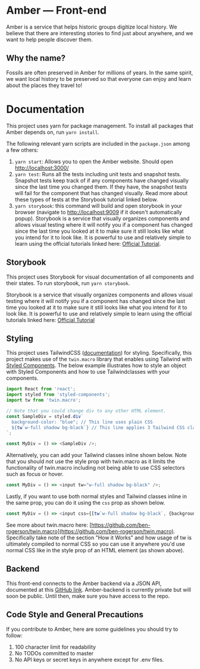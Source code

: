 # Amber — Front-end
Amber is a service that helps historic groups digitize local history. We believe that there are
interesting stories to find just about anywhere, and we want to help people discover them. 

## Why the name?
Fossils are often preserved in Amber for millions of years. In the same spirit, we want local
history to be preserved so that everyone can enjoy and learn about the places they travel to!

# Documentation
This project uses yarn for package management. To install all packages that Amber depends on, run
`yarn install`. 

The following relevant yarn scripts are included in the `package.json` among a few others:
1. `yarn start`: Allows you to open the Amber website. Should open
   [http://localhost:3000/](http://localhost:3000/) 
2. `yarn test`: Runs all the tests including unit tests and snapshot tests. Snapshot tests keep
   track of if any components have changed visually since the last time you changed them. If they
   have, the snapshot tests will fail for the component that has changed visually. Read more about
   these types of tests at the Storybook tutorial linked below.
3. `yarn storybook`: this command will build and open storybook in your  browser (navigate to
   [http://localhost:9009](http://localhost:9009) if it doesn't automatically popup). Storybook is
   a service that visually organizes components and allows visual testing where it will notify you
   if a component has changed since the last time you looked at it to make sure it still looks like
   what you intend for it to look like. It is powerful to use and relatively simple to learn using
   the official tutorials linked here: [Official
   Tutorial](https://www.learnstorybook.com/intro-to-storybook).

## Storybook
This project uses Storybook for visual documentation of all components and their states. To run
storybook, run `yarn storybook`. 

Storybook is a service that visually organizes components and allows visual testing where it will
notify you if a component has changed since the last time you looked at it to make sure it still
looks like what you intend for it to look like. It is powerful to use and relatively simple to learn
using the official tutorials linked here: [Official
Tutorial](https://www.learnstorybook.com/intro-to-storybook)

## Styling
This project uses TailwindCSS ([documentation](https://tailwindcss.com/docs/)) for styling. 
Specifically, this project makes use of the `twin.macro` library that enables using Tailwind with
[Styled Components](https://styled-components.com/). The below example illustrates how to style an
object with Styled Components and how to use Tailwindclasses with your components.

```javascript
import React from 'react';
import styled from 'styled-components';
import tw from 'twin.macro';

// Note that you could change div to any other HTML element.
const SampleDiv = styled.div`
  background-color: "blue"; // This line uses plain CSS
  ${tw`w-full shadow bg-black`} // This line applies 3 Tailwind CSS classes to our SampleDiv
`;

const MyDiv = () => <SampleDiv />;
```

Alternatively, you can add your Tailwind classes inline shown below. Note that you should *not* use
the style prop with twin.macro as it limits the functionality of twin.macro including not being able
to use CSS selectors such as focus or hover.

```javascript
const MyDiv = () => <input tw="w-full shadow bg-black" />;
```

Lastly, if you want to use both normal styles and Tailwind classes inline in the same prop, you can
do it using the `css` prop as shown below. 

```javascript
const MyDiv = () => <input css={[tw`w-full shadow bg-black`, {background-color: "blue"}]} />;
```

See more about twin.macro here:
[https://github.com/ben-rogerson/twin.macro](https://github.com/ben-rogerson/twin.macro).
Specifically take note of the section "How it Works" and how usage of tw is ultimately compiled
to normal CSS so you can use it anywhere you'd use normal CSS like in the style prop of an HTML
element (as shown above). 

## Backend
This front-end connects to the Amber backend via a JSON API, documented at this [GitHub
link](https://github.com/garrrettt/Amber-backend/). Amber-backend is currently private but will soon
be public. Until then, make sure you have access to the repo.

## Code Style and General Precautions
If you contribute to Amber, here are some guidelines you should try to follow:
1. 100 character limit for readability
2. No TODOs committed to master
3. No API keys or secret keys in anywhere except for .env files.